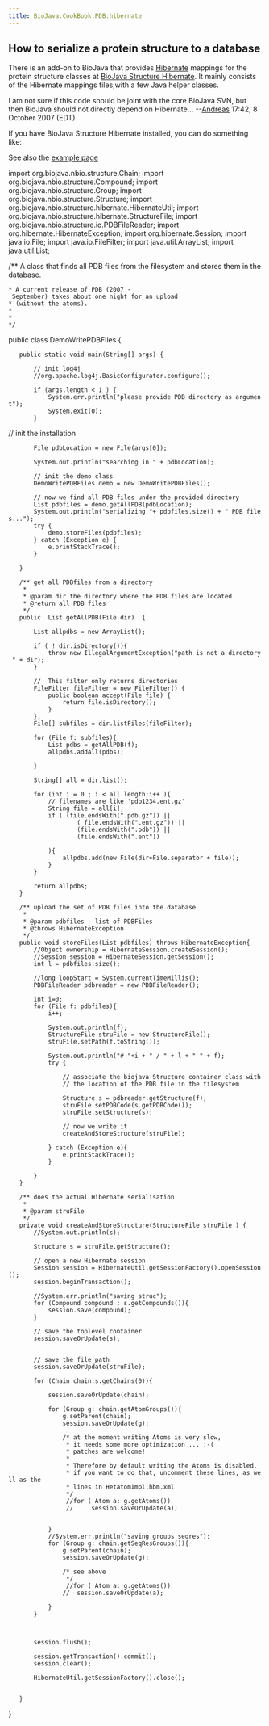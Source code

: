 ```yaml
---
title: BioJava:CookBook:PDB:hibernate
---
```


How to serialize a protein structure to a database
--------------------------------------------------

There is an add-on to BioJava that provides
[Hibernate](http://www.hibernate.org) mappings for the protein structure
classes at [BioJava Structure
Hibernate](http://www.spice-3d.org/hibernatePDB/). It mainly consists of
the Hibernate mappings files,with a few Java helper classes.

I am not sure if this code should be joint with the core BioJava SVN,
but then BioJava should not directly depend on
Hibernate... --[Andreas](User:Andreas "wikilink") 17:42, 8 October 2007
(EDT)

If you have BioJava Structure Hibernate installed, you can do something
like:

See also the [example
page](http://www.spice-3d.org/hibernatePDB/examples.jsp)

<java>

import org.biojava.nbio.structure.Chain; import
org.biojava.nbio.structure.Compound; import
org.biojava.nbio.structure.Group; import
org.biojava.nbio.structure.Structure; import
org.biojava.nbio.structure.hibernate.HibernateUtil; import
org.biojava.nbio.structure.hibernate.StructureFile; import
org.biojava.nbio.structure.io.PDBFileReader; import
org.hibernate.HibernateException; import org.hibernate.Session; import
java.io.File; import java.io.FileFilter; import java.util.ArrayList;
import java.util.List;

/\*\* A class that finds all PDB files from the filesystem and stores
them in the database.

`* A current release of PDB (2007 - September) takes about one night for an upload`  
`* (without the atoms).`  
`* `  
`*`  
`*/`

public class DemoWritePDBFiles {

`   public static void main(String[] args) {`  
`   `  
`       // init log4j`  
`       //org.apache.log4j.BasicConfigurator.configure();`

`       if (args.length < 1 ) {`  
`           System.err.println("please provide PDB directory as argument");`  
`           System.exit(0);`  
`       }`

// init the installation

`       File pdbLocation = new File(args[0]);`

`       System.out.println("searching in " + pdbLocation);`

`       // init the demo class`  
`       DemoWritePDBFiles demo = new DemoWritePDBFiles();`  
`       `  
`       // now we find all PDB files under the provided directory`  
`       List`<File>` pdbfiles = demo.getAllPDB(pdbLocation);`  
`       System.out.println("serializing "+ pdbfiles.size() + " PDB files...");`  
`       try {`  
`           demo.storeFiles(pdbfiles);`  
`       } catch (Exception e) {`  
`           e.printStackTrace();`  
`       }`  
`       `  
`   }`

`   /** get all PDBfiles from a directory`  
`    * `  
`    * @param dir the directory where the PDB files are located`  
`    * @return all PDB files`  
`    */`  
`   public  List`<File>` getAllPDB(File dir)  {`

`       List`<File>` allpdbs = new ArrayList`<File>`();`

`       if ( ! dir.isDirectory()){`  
`           throw new IllegalArgumentException("path is not a directory " + dir);`  
`       }`

`       //  This filter only returns directories`  
`       FileFilter fileFilter = new FileFilter() {`  
`           public boolean accept(File file) {`  
`               return file.isDirectory();`  
`           }`  
`       };`  
`       File[] subfiles = dir.listFiles(fileFilter);`

`       for (File f: subfiles){`  
`           List`<File>` pdbs = getAllPDB(f);`  
`           allpdbs.addAll(pdbs);`

`       }`

`       String[] all = dir.list();`

`       for (int i = 0 ; i < all.length;i++ ){`  
`           // filenames are like 'pdb1234.ent.gz'`  
`           String file = all[i];`  
`           if ( (file.endsWith(".pdb.gz")) || `  
`                   ( file.endsWith(".ent.gz")) ||`  
`                   (file.endsWith(".pdb")) ||`  
`                   (file.endsWith(".ent"))                                 `  
`           ){`  
`               allpdbs.add(new File(dir+File.separator + file));`  
`           }`  
`       }`

`       return allpdbs;`  
`   }`

`   /** upload the set of PDB files into the database`  
`    * `  
`    * @param pdbfiles - list of PDBFiles`  
`    * @throws HibernateException`  
`    */`  
`   public void storeFiles(List`<File>` pdbfiles) throws HibernateException{`  
`       //Object ownership = HibernateSession.createSession();`  
`       //Session session = HibernateSession.getSession();`  
`       int l = pdbfiles.size();`

`       //long loopStart = System.currentTimeMillis();`  
`       PDBFileReader pdbreader = new PDBFileReader();`

`       int i=0;`  
`       for (File f: pdbfiles){`  
`           i++;`  
`           `  
`           System.out.println(f);`  
`           StructureFile struFile = new StructureFile();`  
`           struFile.setPath(f.toString());`

`           System.out.println("# "+i + " / " + l + " " + f);`  
`           try {`  
`               `  
`               // associate the biojava Structure container class with`  
`               // the location of the PDB file in the filesystem               `  
`               Structure s = pdbreader.getStructure(f);`  
`               struFile.setPDBCode(s.getPDBCode());`  
`               struFile.setStructure(s);`

`               // now we write it`  
`               createAndStoreStructure(struFile);`

`           } catch (Exception e){`  
`               e.printStackTrace();`  
`           }`

`       }`  
`   }`

`   /** does the actual Hibernate serialisation`  
`    * `  
`    * @param struFile `  
`    */`  
`   private void createAndStoreStructure(StructureFile struFile ) {`  
`       //System.out.println(s);`

`       Structure s = struFile.getStructure();`

`       // open a new Hibernate session`  
`       Session session = HibernateUtil.getSessionFactory().openSession();`  
`       session.beginTransaction();`

`       //System.err.println("saving struc");`  
`       for (Compound compound : s.getCompounds()){`  
`           session.save(compound);`  
`       }`  
`       `  
`       // save the toplevel container`  
`       session.saveOrUpdate(s);`  
`       `  
`       `  
`       // save the file path`  
`       session.saveOrUpdate(struFile);`  
`       `  
`       for (Chain chain:s.getChains(0)){   `  
`           `  
`           session.saveOrUpdate(chain);`  
`           `  
`           for (Group g: chain.getAtomGroups()){   `  
`               g.setParent(chain);`  
`               session.saveOrUpdate(g);    `  
`               `  
`               /* at the moment writing Atoms is very slow,`  
`                * it needs some more optimization ... :-(`  
`                * patches are welcome!`  
`                * `  
`                * Therefore by default writing the Atoms is disabled.`  
`                * if you want to do that, uncomment these lines, as well as the `  
`                * lines in HetatomImpl.hbm.xml`  
`                */`  
`                //for ( Atom a: g.getAtoms())`  
`                //     session.saveOrUpdate(a);`  
`               `  
`               `  
`           }`  
`           //System.err.println("saving groups seqres");`  
`           for (Group g: chain.getSeqResGroups()){`  
`               g.setParent(chain);`  
`               session.saveOrUpdate(g);                `  
`               `  
`               /* see above`  
`                */`  
`                //for ( Atom a: g.getAtoms())                  `  
`               //  session.saveOrUpdate(a);`  
`               `  
`           }`  
`       }`  
`       `  
`       `  
`       `  
`       session.flush();`  
`       `  
`       session.getTransaction().commit();`  
`       session.clear();        `  
`       `  
`       HibernateUtil.getSessionFactory().close();`  
`       `

`   }`

} </java>
